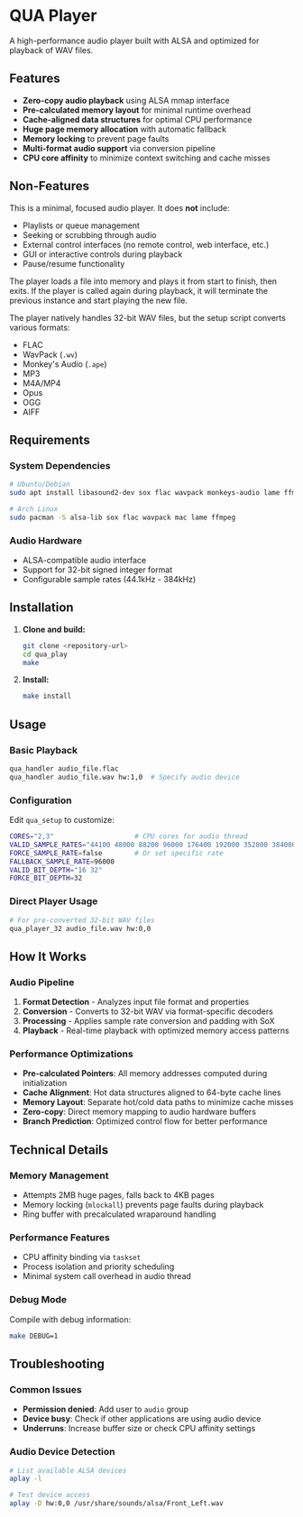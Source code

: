 # QUA Player

A high-performance audio player built with ALSA and optimized for playback of WAV files. 

## Features

- **Zero-copy audio playback** using ALSA mmap interface
- **Pre-calculated memory layout** for minimal runtime overhead  
- **Cache-aligned data structures** for optimal CPU performance
- **Huge page memory allocation** with automatic fallback
- **Memory locking** to prevent page faults
- **Multi-format audio support** via conversion pipeline
- **CPU core affinity** to minimize context switching and cache misses

## Non-Features

This is a minimal, focused audio player. It does **not** include:
- Playlists or queue management
- Seeking or scrubbing through audio
- External control interfaces (no remote control, web interface, etc.)
- GUI or interactive controls during playback
- Pause/resume functionality

The player loads a file into memory and plays it from start to finish, then exits. If the player is called again during playback, it will terminate the previous instance and start playing the new file.

The player natively handles 32-bit WAV files, but the setup script converts various formats:
- FLAC
- WavPack (`.wv`)
- Monkey's Audio (`.ape`) 
- MP3
- M4A/MP4
- Opus
- OGG
- AIFF

## Requirements

### System Dependencies
```bash
# Ubuntu/Debian
sudo apt install libasound2-dev sox flac wavpack monkeys-audio lame ffmpeg

# Arch Linux  
sudo pacman -S alsa-lib sox flac wavpack mac lame ffmpeg
```

### Audio Hardware
- ALSA-compatible audio interface
- Support for 32-bit signed integer format
- Configurable sample rates (44.1kHz - 384kHz)

## Installation

1. **Clone and build:**
   ```bash
   git clone <repository-url>
   cd qua_play
   make
   ```

2. **Install:**
   ```bash
   make install
   ```

## Usage

### Basic Playback
```bash
qua_handler audio_file.flac
qua_handler audio_file.wav hw:1,0  # Specify audio device
```

### Configuration

Edit `qua_setup` to customize:

```bash
CORES="2,3"                    # CPU cores for audio thread
VALID_SAMPLE_RATES="44100 48000 88200 96000 176400 192000 352800 384000"
FORCE_SAMPLE_RATE=false        # Or set specific rate
FALLBACK_SAMPLE_RATE=96000
VALID_BIT_DEPTH="16 32"
FORCE_BIT_DEPTH=32
```

### Direct Player Usage
```bash
# For pre-converted 32-bit WAV files
qua_player_32 audio_file.wav hw:0,0
```

## How It Works

### Audio Pipeline
1. **Format Detection** - Analyzes input file format and properties
2. **Conversion** - Converts to 32-bit WAV via format-specific decoders
3. **Processing** - Applies sample rate conversion and padding with SoX
4. **Playback** - Real-time playback with optimized memory access patterns

### Performance Optimizations

- **Pre-calculated Pointers**: All memory addresses computed during initialization
- **Cache Alignment**: Hot data structures aligned to 64-byte cache lines  
- **Memory Layout**: Separate hot/cold data paths to minimize cache misses
- **Zero-copy**: Direct memory mapping to audio hardware buffers
- **Branch Prediction**: Optimized control flow for better performance

## Technical Details

### Memory Management
- Attempts 2MB huge pages, falls back to 4KB pages
- Memory locking (`mlockall`) prevents page faults during playback
- Ring buffer with precalculated wraparound handling

### Performance Features
- CPU affinity binding via `taskset`
- Process isolation and priority scheduling
- Minimal system call overhead in audio thread

### Debug Mode
Compile with debug information:
```bash
make DEBUG=1
```

## Troubleshooting

### Common Issues
- **Permission denied**: Add user to `audio` group
- **Device busy**: Check if other applications are using audio device
- **Underruns**: Increase buffer size or check CPU affinity settings

### Audio Device Detection
```bash
# List available ALSA devices
aplay -l

# Test device access
aplay -D hw:0,0 /usr/share/sounds/alsa/Front_Left.wav
```
